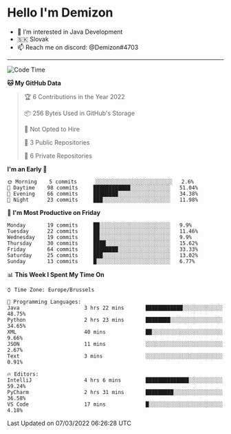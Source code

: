 # Hello I'm Demizon
- 👀 I’m interested in Java Development
- 🇸🇰 Slovak
- 📫 Reach me on discord: @Demizon#4703
<hr>

<!--START_SECTION:waka-->
![Code Time](http://img.shields.io/badge/Code%20Time-234%20hrs%2054%20mins-blue)

**🐱 My GitHub Data** 

> 🏆 6 Contributions in the Year 2022
 > 
> 📦 256 Bytes Used in GitHub's Storage 
 > 
> 🚫 Not Opted to Hire
 > 
> 📜 3 Public Repositories 
 > 
> 🔑 6 Private Repositories  
 > 
**I'm an Early 🐤** 

```text
🌞 Morning    5 commits      ░░░░░░░░░░░░░░░░░░░░░░░░░   2.6% 
🌆 Daytime    98 commits     ████████████░░░░░░░░░░░░░   51.04% 
🌃 Evening    66 commits     ████████░░░░░░░░░░░░░░░░░   34.38% 
🌙 Night      23 commits     ███░░░░░░░░░░░░░░░░░░░░░░   11.98%

```
📅 **I'm Most Productive on Friday** 

```text
Monday       19 commits     ██░░░░░░░░░░░░░░░░░░░░░░░   9.9% 
Tuesday      22 commits     ██░░░░░░░░░░░░░░░░░░░░░░░   11.46% 
Wednesday    19 commits     ██░░░░░░░░░░░░░░░░░░░░░░░   9.9% 
Thursday     30 commits     ████░░░░░░░░░░░░░░░░░░░░░   15.62% 
Friday       64 commits     ████████░░░░░░░░░░░░░░░░░   33.33% 
Saturday     25 commits     ███░░░░░░░░░░░░░░░░░░░░░░   13.02% 
Sunday       13 commits     █░░░░░░░░░░░░░░░░░░░░░░░░   6.77%

```


📊 **This Week I Spent My Time On** 

```text
⌚︎ Time Zone: Europe/Brussels

💬 Programming Languages: 
Java                     3 hrs 22 mins       ████████████░░░░░░░░░░░░░   48.75% 
Python                   2 hrs 23 mins       ████████░░░░░░░░░░░░░░░░░   34.65% 
XML                      40 mins             ██░░░░░░░░░░░░░░░░░░░░░░░   9.66% 
JSON                     11 mins             ░░░░░░░░░░░░░░░░░░░░░░░░░   2.67% 
Text                     3 mins              ░░░░░░░░░░░░░░░░░░░░░░░░░   0.91%

🔥 Editors: 
IntelliJ                 4 hrs 6 mins        ██████████████░░░░░░░░░░░   59.24% 
PyCharm                  2 hrs 31 mins       █████████░░░░░░░░░░░░░░░░   36.58% 
VS Code                  17 mins             █░░░░░░░░░░░░░░░░░░░░░░░░   4.18%

```


 Last Updated on 07/03/2022 06:26:28 UTC
<!--END_SECTION:waka-->
